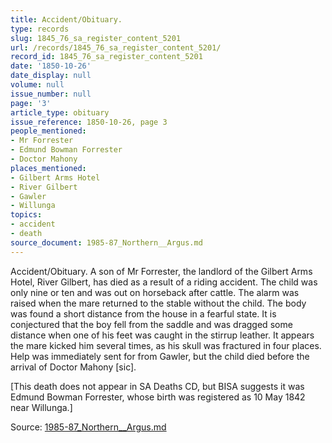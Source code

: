 ```yaml
---
title: Accident/Obituary.
type: records
slug: 1845_76_sa_register_content_5201
url: /records/1845_76_sa_register_content_5201/
record_id: 1845_76_sa_register_content_5201
date: '1850-10-26'
date_display: null
volume: null
issue_number: null
page: '3'
article_type: obituary
issue_reference: 1850-10-26, page 3
people_mentioned:
- Mr Forrester
- Edmund Bowman Forrester
- Doctor Mahony
places_mentioned:
- Gilbert Arms Hotel
- River Gilbert
- Gawler
- Willunga
topics:
- accident
- death
source_document: 1985-87_Northern__Argus.md
---
```


Accident/Obituary.  A son of Mr Forrester, the landlord of the Gilbert Arms Hotel, River Gilbert, has died as a result of a riding accident.  The child was only nine or ten and was out on horseback after cattle. The alarm was raised when the mare returned to the stable without the child.  The body was found a short distance from the house in a fearful state.  It is conjectured that the boy fell from the saddle and was dragged some distance when one of his feet was caught in the stirrup leather.  It appears the mare kicked him several times, as his skull was fractured in four places.  Help was immediately sent for from Gawler, but the child died before the arrival of Doctor Mahony [sic].

[This death does not appear in SA Deaths CD, but BISA suggests it was Edmund Bowman Forrester, whose birth was registered as 10 May 1842 near Willunga.]

Source: [1985-87_Northern__Argus.md](/downloads/markdown/1985-87_Northern__Argus.md)
